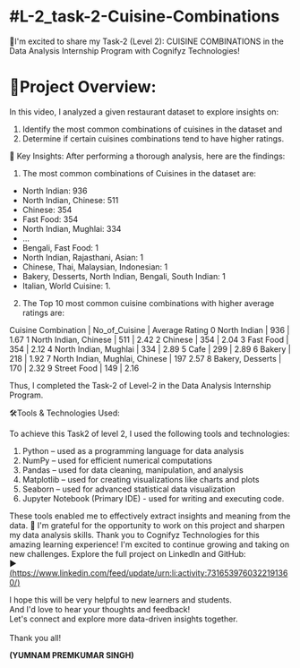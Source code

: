 <html>
  <body>
    <h1> #L-2_task-2-Cuisine-Combinations</h1>

🚀I'm excited to share my Task-2 (Level 2): CUISINE COMBINATIONS in the Data Analysis Internship Program with Cognifyz Technologies!

<h1>🔹Project Overview:</h1>

In this video, I analyzed a given restaurant dataset to explore insights on:
1. Identify the most common combinations of cuisines in the dataset and
2. Determine if certain cuisines combinations tend to have higher ratings.

🔹 Key Insights: 
After performing a thorough analysis, here are the findings:
1. The most common combinations of Cuisines in the dataset are: 
- North Indian: 936
- North Indian, Chinese: 511
- Chinese: 354
- Fast Food: 354
- North Indian, Mughlai: 334
- ...
- Bengali, Fast Food: 1
- North Indian, Rajasthani, Asian: 1
- Chinese, Thai, Malaysian, Indonesian: 1
- Bakery, Desserts, North Indian, Bengali, South Indian: 1
- Italian, World Cuisine: 1.

2. The Top 10 most common cuisine combinations with higher average ratings are: 

Cuisine Combination | No_of_Cuisine | Average Rating 
0 North Indian | 936 | 1.67 
1 North Indian, Chinese | 511 | 2.42 
2 Chinese | 354 | 2.04 
3 Fast Food | 354 | 2.12 
4 North Indian, Mughlai | 334 | 2.89 
5 Cafe | 299 | 2.89 
6 Bakery | 218 | 1.92 
7 North Indian, Mughlai, Chinese | 197 2.57 
8 Bakery, Desserts | 170 | 2.32 
9 Street Food | 149 | 2.16 

Thus, I completed the Task-2 of Level-2 in the Data Analysis Internship Program.

🛠️Tools & Technologies Used:

To achieve this Task2 of level 2, I used the following tools and technologies:

1. Python – used as a programming language for data analysis
2. NumPy – used for efficient numerical computations
3. Pandas – used for data cleaning, manipulation, and analysis
4. Matplotlib – used for creating visualizations like charts and plots
5. Seaborn – used for advanced statistical data visualization
6. Jupyter Notebook (Primary IDE) - used for writing and executing code.

These tools enabled me to effectively extract insights and meaning from the data.
🎉 I'm grateful for the opportunity to work on this project and sharpen my data analysis skills. Thank you to Cognifyz Technologies for this amazing learning experience! I'm excited to continue growing and taking on new challenges.
Explore the full project on LinkedIn and GitHub:<br>
▶️ [(https://www.linkedin.com/feed/update/urn:li:activity:7316539760322191360/)<br>](https://www.linkedin.com/feed/update/urn:li:activity:7317217856398446592/)

<p>I hope this will be very helpful to new learners and students. <br>
And I'd love to hear your thoughts and feedback! <br>
Let's connect and explore more data-driven insights together. <br><br>
Thank you all!

  <b>(YUMNAM PREMKUMAR SINGH)</b>
</p>
</body>
</html>
